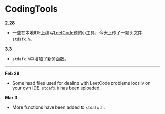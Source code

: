 # CodingTools
**2.28**
- 一些在本地IDE上编写[LeetCode](https://leetcode-cn.com/)题的小工具，今天上传了一颗头文件`stdafx.h`。

**3.3**
- `stdafx.h`中增加了新的函数。
---
**Feb 28**
- Some head files used for dealing with [LeetCode](https://leetcode-cn.com/) problems locally on your own IDE. `stdafx.h` has been uploaded.

**Mar 3**
- More functions have been added to `stdafx.h`.
